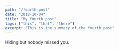 ```yaml
---
path: "/fourth-post"
date: "2018-10-04"
title: "My fourth post"
tags: ["this", "that", "there"]
excerpt: "This is the summary of the fourth post"
---
```


Hiding but nobody missed you.